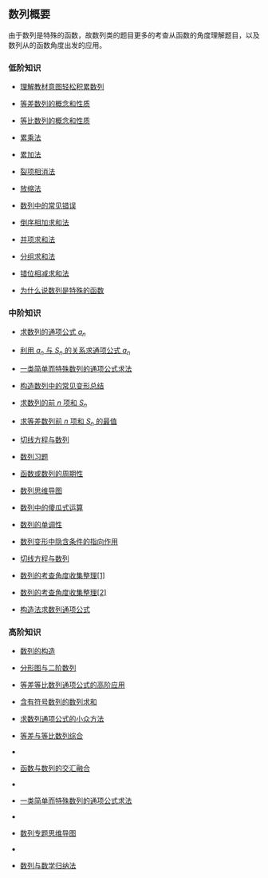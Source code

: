 ## 数列概要<!-- {docsify-ignore} -->

由于数列是特殊的函数，故数列类的题目更多的考查从函数的角度理解题目，以及数列从的函数角度出发的应用。

### 低阶知识

*  <a  href=" http://www.cnblogs.com/wanghai0666/p/6268370.html "  target="_blank" >理解教材意图轻松积累数列 </a> 

* <a  href=" https://www.cnblogs.com/wanghai0666/p/10193879.html  "  target="_blank" >等差数列的概念和性质</a>  

* <a  href="https://www.cnblogs.com/wanghai0666/p/10212401.html "  target="_blank" >等比数列的概念和性质</a>  

* <a  href="https://www.cnblogs.com/wanghai0666/p/10604115.html "  target="_blank">累乘法</a> 

* <a  href="https://www.cnblogs.com/wanghai0666/p/10604109.html "  target="_blank">累加法</a>  

* <a  href=" https://www.cnblogs.com/wanghai0666/p/9524701.html "  target="_blank" >裂项相消法</a>

* <a  href=" https://www.cnblogs.com/wanghai0666/p/5867164.html "  target="_blank" >放缩法</a>   

* <a  href="https://www.cnblogs.com/wanghai0666/p/10550707.html "  target="_blank">数列中的常见错误</a>  

* <a  href="https://www.cnblogs.com/wanghai0666/p/12352964.html"  target="_blank">倒序相加求和法</a>  

* <a  href="https://www.cnblogs.com/wanghai0666/p/12350014.html"  target="_blank">并项求和法</a>  

* <a  href="https://www.cnblogs.com/wanghai0666/p/12350177.html"  target="_blank">分组求和法</a>

* <a  href="https://www.cnblogs.com/wanghai0666/p/12350590.html"  target="_blank">错位相减求和法</a>

* <a  href=" https://www.cnblogs.com/wanghai0666/p/8408629.html  "  target="_blank" >为什么说数列是特殊的函数 </a>

### 中阶知识

*  <a  href=" https://www.cnblogs.com/wanghai0666/p/9428910.html  "  target="_blank" >求数列的通项公式 $a_n$ </a>

* <a  href="https://www.cnblogs.com/wanghai0666/p/10604125.html "  target="_blank">利用 $a_n$ 与 $S_n$ 的关系求通项公式 $a_n$ </a>  

* <a  href="https://www.cnblogs.com/wanghai0666/p/12932762.html"  target="_blank">一类简单而特殊数列的通项公式求法</a> 
  
* <a  href=" https://www.cnblogs.com/wanghai0666/p/10182054.html  "  target="_blank" >构造数列中的常见变形总结</a>

* <a  href=" https://www.cnblogs.com/wanghai0666/p/9428928.html "  target="_blank" >求数列的前 $n$ 项和 $S_n$ </a>

* <a  href=" https://www.cnblogs.com/wanghai0666/p/8329377.html  "  target="_blank" >求等差数列前 $n$ 项和 $S_n$ 的最值 </a>  

* <a  href=" https://www.cnblogs.com/wanghai0666/p/7874937.html   "  target="_blank" >切线方程与数列</a>  

* <a  href="http://www.cnblogs.com/wanghai0666/p/6259985.html  "  target="_blank" >数列习题</a>

* <a  href=" http://www.cnblogs.com/wanghai0666/p/6762835.html  "  target="_blank" >函数或数列的周期性</a> 

* <a  href=" https://www.cnblogs.com/wanghai0666/p/11229508.html    "  target="_blank">数列思维导图</a>

* <a  href="https://www.cnblogs.com/wanghai0666/p/10699699.html "  target="_blank">数列中的傻瓜式运算</a>  

* <a  href="https://www.cnblogs.com/wanghai0666/p/10696741.html "  target="_blank">数列的单调性</a>

* <a  href="https://www.cnblogs.com/wanghai0666/p/10685235.html "  target="_blank">数列变形中隐含条件的指向作用</a>

* <a  href=" https://www.cnblogs.com/wanghai0666/p/7874937.html  "  target="_blank" >切线方程与数列</a> 

* <a  href=" https://www.cnblogs.com/wanghai0666/p/8747634.html  "  target="_blank" >数列的考查角度收集整理[1] </a> 

* <a  href=" https://www.cnblogs.com/wanghai0666/p/8874548.html  "  target="_blank" >数列的考查角度收集整理[2] </a> 

* <a  href="https://www.cnblogs.com/wanghai0666/p/10604133.html "  target="_blank">构造法求数列通项公式</a>

###  高阶知识

* <a  href="https://www.cnblogs.com/wanghai0666/p/12349651.html"  target="_blank">数列的构造</a>  

* [分形图与二阶数列](https://www.cnblogs.com/wanghai0666/p/14338302.html)

* <a  href="https://www.cnblogs.com/wanghai0666/p/12358514.html"  target="_blank">等差等比数列通项公式的高阶应用</a>

* [含有符号数列的数列求和](https://www.cnblogs.com/wanghai0666/p/14254752.html)

* <a  href="https://www.cnblogs.com/wanghai0666/p/12570404.html"  target="_blank">求数列通项公式的小众方法</a> 



* [等差与等比数列综合](https://www.cnblogs.com/wanghai0666/p/14209819.html)	
* 
* [函数与数列的交汇融合](https://www.cnblogs.com/wanghai0666/p/14182404.html)
* 

* [一类简单而特殊数列的通项公式求法](https://www.cnblogs.com/wanghai0666/p/12932762.html)	
* 
* [数列专题思维导图](https://www.cnblogs.com/wanghai0666/p/13539117.html)	
* 
* [数列与数学归纳法](https://www.cnblogs.com/wanghai0666/p/13391527.html)	

